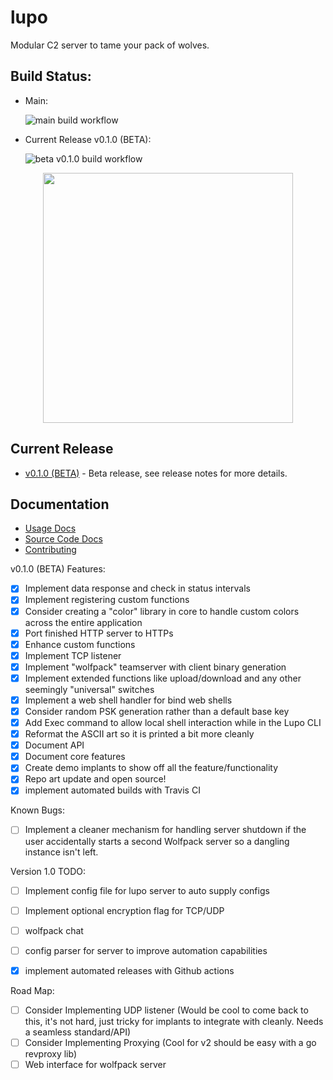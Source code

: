 # lupo
Modular C2 server to tame your pack of wolves.

## Build Status:
- Main:

  ![main build workflow](https://github.com/InjectionSoftwareandSecurityLLC/lupo/actions/workflows/build_release.yml/badge.svg?branch=main)
- Current Release v0.1.0 (BETA):

  ![beta v0.1.0 build workflow](https://github.com/InjectionSoftwareandSecurityLLC/lupo/actions/workflows/build_release.yml/badge.svg?branch=dev/v0.1.0-beta-release)

<p align="center">
  <img width=400px src="docs/assets/lupo_logo.png" />
</p>


## Current Release
- [v0.1.0 (BETA)](https://github.com/InjectionSoftwareandSecurityLLC/lupo/releases/tag/v0.1.0-beta) - Beta release, see release notes for more details.

## Documentation
- [Usage Docs](./docs/README.md)
- [Source Code Docs](https://pkg.go.dev/github.com/InjectionSoftwareandSecurityLLC/lupo@v0.1.0)
- [Contributing](contributing.md)


v0.1.0 (BETA) Features:
- [x] Implement data response and check in status intervals
- [x] Implement registering custom functions
- [x] Consider creating a "color" library in core to handle custom colors across the entire application
- [x] Port finished HTTP server to HTTPs
- [x] Enhance custom functions
- [x] Implement TCP listener
- [x] Implement "wolfpack" teamserver with client binary generation
- [x] Implement extended functions like upload/download and any other seemingly "universal" switches
- [x] Implement a web shell handler for bind web shells
- [x] Consider random PSK generation rather than a default base key
- [x] Add Exec command to allow local shell interaction while in the Lupo CLI
- [x] Reformat the ASCII art so it is printed a bit more cleanly
- [x] Document API
- [x] Document core features
- [x] Create demo implants to show off all the feature/functionality
- [x] Repo art update and open source!
- [x] implement automated builds with Travis CI

Known Bugs:
- [ ] Implement a cleaner mechanism for handling server shutdown if the user accidentally starts a second Wolfpack server so a dangling instance isn't left.


Version 1.0 TODO:
- [ ] Implement config file for lupo server to auto supply configs
- [ ] Implement optional encryption flag for TCP/UDP
- [ ] wolfpack chat
- [ ] config parser for server to improve automation capabilities
- [x] implement automated releases with Github actions


Road Map:
- [ ] Consider Implementing UDP listener (Would be cool to come back to this, it's not hard, just tricky for implants to integrate with cleanly. Needs a seamless standard/API)
- [ ] Consider Implementing Proxying (Cool for v2 should be easy with a go revproxy lib)
- [ ] Web interface for wolfpack server
